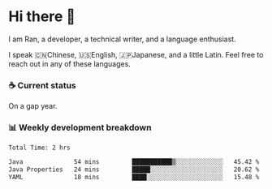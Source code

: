# Hi there 👋

I am Ran, a developer, a technical writer, and a language enthusiast.

I speak 🇨🇳Chinese, 🇺🇸English, 🇯🇵Japanese, and a little Latin. Feel free to reach out in any of these languages.

<!-- [LinkedIn]() | [Twitter]() | [📧]() -->

### ☕ Current status

On a gap year.

### 📊 Weekly development breakdown

<!--START_SECTION:waka-->

```txt
Total Time: 2 hrs

Java              54 mins         ███████████▒░░░░░░░░░░░░░   45.42 %
Java Properties   24 mins         █████░░░░░░░░░░░░░░░░░░░░   20.62 %
YAML              18 mins         ████░░░░░░░░░░░░░░░░░░░░░   15.48 %
```

<!--END_SECTION:waka-->
